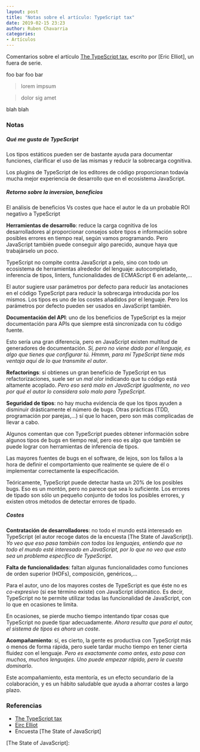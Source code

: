 ```yaml
---
layout: post
title: "Notas sobre el artículo: TypeScript tax"
date: 2019-02-15 23:23
author: Ruben Chavarria
categories: 
- Artículos
---
```


Comentarios sobre el artículo [The TypeScript tax], escrito por [Eric Elliot], un
fuera de serie.

<!-- more -->

foo bar foo bar

> lorem impsum

<!-- -->

> dolor sig amet

blah blah

### Notas

##### Qué me gusta de TypeScript

Los tipos estáticos pueden ser de bastante ayuda para documentar funciones,
clarificar el uso de las mismas y reducir la sobrecarga cognitiva.

Los plugins de TypeScript de los editores de código proporcionan todavía mucha
mejor experiencia de desarrollo que en el ecosistema JavaScript.

##### Retorno sobre la inversion, beneficios

El análisis de beneficios Vs costes que hace el autor le da un probable ROI
negativo a TypeScript

**Herramientas de desarrollo**: reduce la carga cognitiva de los desarrolladores
al proporcionar consejos sobre tipos e información sobre posibles errores en
tiempo real, según vamos programando. Pero JavaScript también puede conseguir
algo parecido, aunque haya que trabajárselo un poco.

TypeScript no compite contra JavaScript a pelo, sino con todo un ecosistema de
herramientas alrededor del lenguaje: autocompletado, inferencia de tipos,
linters, funcionalidades de ECMAScript 6 en adelante,...

El autor sugiere usar parámetros por defecto para reducir las anotaciones en el
código TypeScript para reducir la sobrecarga introducida por los mismos. Los tipos
es uno de los costes añadidos por el lenguaje. Pero los parámetros por defecto
pueden ser usados en JavaScript también.

**Documentación del API**: uno de los beneficios de TypeScript es la mejor
documentación para APIs que siempre está sincronizada con tu código fuente.

Esto sería una gran diferencia, pero en JavaScript existen multitud de generadores
de documentación. *Sí, pero no viene dado por el lenguaje, es algo que tienes
que configurar tú. Hmmm, para mí TypeScript tiene más ventaja aquí de lo que
transmite el autor*.

**Refactorings**: si obtienes un gran beneficio de TypeScript en tus 
refactorizaciones, suele ser un *mal olor* indicando que tu código está altamente
acoplado. *Pero eso será malo en JavaScript igualmente, no veo por qué el autor
lo considera solo malo para TypeScript*.

**Seguridad de tipos**: no hay mucha evidencia de que los tipos ayuden a 
disminuir drásticamente el número de bugs. Otras prácticas (TDD, programación
por parejas,...) sí que lo hacen, pero son más complicadas de llevar a cabo.

Algunos comentan que con TypeScript puedes obtener información sobre algunos tipos
de bugs en tiempo real, pero eso es algo que también se puede lograr con 
herramientas de inferencia de tipos.

Las mayores fuentes de bugs en el software, de lejos, son los fallos a la hora
de definir el comportamiento que realmente se quiere de él o implementar
correctamente la especificación.

Teóricamente, TypeScript puede detectar hasta un 20% de los posibles bugs. Eso
es un montón, pero no parece que sea lo suficiente. Los errores de tipado son
sólo un pequeño conjunto de todos los posibles errores, y existen otros métodos
de detectar errores de tipado.

##### Costes

**Contratación de desarrolladores**: no todo el mundo está interesado en
TypeScript (el autor recoge datos de la encuesta [The State of JavaScript]).
*Yo veo que eso pasa también con todos los lenguajes, entiendo que no todo el
mundo esté interesado en JavaScript, por lo que no veo que esto sea un problema
específico de TypeScript*.

**Falta de funcionalidades**: faltan algunas funcionalidades como funciones de
orden superior (HOFs), composición, genéricos,...

Para el autor, uno de los mayores costes de TypeScript es que éste no es
*co-expresivo* (si ese término existe) con JavaScript idiomático. Es decir,
TypeScript no te permite utilizar todas las funcionalidad de JavaScript, con lo
que en ocasiones te limita.

En ocasiones, se pierde mucho tiempo intentando tipar cosas que TypeScript no
puede tipar adecuadamente. *Ahora resulta que para el autor, el sistema de tipos
es ahora un coste*.

**Acompañamiento**: sí, es cierto, la gente es productiva con TypeScript más o
menos de forma rápida, pero suele tardar mucho tiempo en tener cierta fluidez
con el lenguaje. *Pero es exactamente como antes, esto pasa con muchos, muchos
lenguajes. Uno puede empezar rápido, pero le cuesta dominarlo*.

Este acompañamiento, esta mentoría, es un efecto secundario de la colaboración,
y es un hábito saludable que ayuda a ahorrar costes a largo plazo.

### Referencias

- [The TypeScript tax]
- [Eirc Elliot]
- Encuesta [The State of JavaScript]

[The TypeScript tax]: https://medium.com/javascript-scene/the-typescript-tax-132ff4cb175b
[Eirc Elliot]: https://ericelliottjs.com/
[The State of JavaScript]: 
